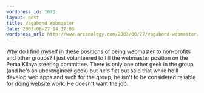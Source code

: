 ```yaml
--- 
wordpress_id: 1873
layout: post
title: Vagabond Webmaster
date: 2003-08-27 14:17:00
wordpress_url: http://www.arcanology.com/2003/08/27/vagabond-webmaster/
---
```

Why do I find myself in these positions of being webmaster to non-profits and other groups? I just volunteered to fill the webmaster position on the Pema Kilaya steering committee. There is only one other geek in the group (and he&apos;s an uberengineer geek) but he&apos;s flat out said that while he&apos;ll develop web apps and such for the group, he isn&apos;t to be considered reliable for doing website work. He doesn&apos;t want the job.
